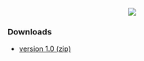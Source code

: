 <p align="center"><img src="http://i.imgur.com/mqWvEv1.png"></p>

### Downloads
 - [version 1.0 (zip)](https://github.com/admiraltoad/ScotchPy/archive/1.0.zip)
